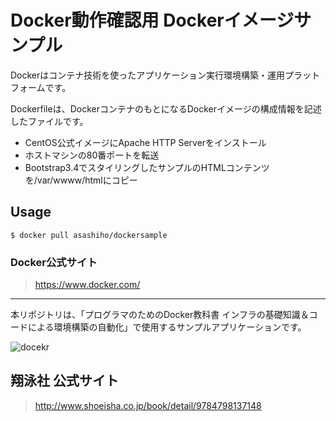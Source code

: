 Docker動作確認用
Dockerイメージサンプル
======================
Dockerはコンテナ技術を使ったアプリケーション実行環境構築・運用プラットフォームです。  　　

Dockerfileは、DockerコンテナのもとになるDockerイメージの構成情報を記述したファイルです。   　　
* CentOS公式イメージにApache HTTP Serverをインストール
* ホストマシンの80番ポートを転送
* Bootstrap3.4でスタイリングしたサンプルのHTMLコンテンツを/var/wwww/htmlにコピー
 
Usage
------
    $ docker pull asashiho/dockersample


### Docker公式サイト
> https://www.docker.com/
>

***

本リポジトリは、「プログラマのためのDocker教科書 インフラの基礎知識＆コードによる環境構築の自動化」で使用するサンプルアプリケーションです。

![docekr](http://www.seshop.com/static/images/product/18761/L.png)

## 翔泳社 公式サイト
> http://www.shoeisha.co.jp/book/detail/9784798137148
>